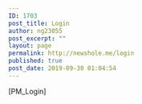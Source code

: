 ```yaml
---
ID: 1703
post_title: Login
author: ng23055
post_excerpt: ""
layout: page
permalink: http://newshole.me/login
published: true
post_date: 2019-09-30 01:04:54
---
```

[PM_Login]